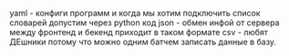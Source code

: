 yaml - конфиги программ и когда мы хотим подключить список словарей допустим через python код
json - обмен инфой от сервера между фронтенд и бекенд приходит в таком формате
csv - любят ДЕшники потому что можно одним батчем записать данные в базу.